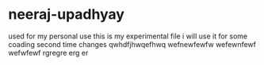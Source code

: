 # neeraj-upadhyay
used for my personal use
this is my experimental file
i will use it for some coading
second time changes
qwhdfjhwqefhwq
wefnewfewfw
wefewnfewf
wefwfewf rgregre erg er 
